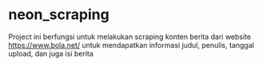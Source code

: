 # neon_scraping

Project ini berfungsi untuk melakukan scraping konten berita dari website https://www.bola.net/ untuk mendapatkan informasi judul, penulis, tanggal upload, dan juga isi berita